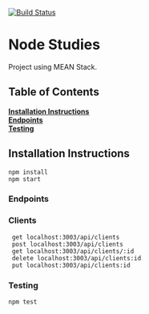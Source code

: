 [![Build Status](https://travis-ci.org/alexandrejuk/node_studies.svg?branch=master)](https://travis-ci.org/alexandrejuk/node_studies)

# Node Studies

Project using MEAN Stack.


## Table of Contents

**[Installation Instructions](#installation-instructions)** <br/>
**[Endpoints](#endpoints)**  <br/>
**[Testing](#testing)** <br/>


## Installation Instructions

``` 
npm install
npm start
```
### Endpoints
### Clients

```
 get localhost:3003/api/clients 
 post localhost:3003/api/clients 
 get localhost:3003/api/clients/:id 
 delete localhost:3003/api/clients:id 
 put localhost:3003/api/clients:id
```

### Testing
```
npm test
```
